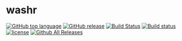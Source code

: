 # washr

[![GitHub top language](https://img.shields.io/github/languages/top/validmeasures/washr.svg)]()
[![GitHub release](https://img.shields.io/github/release/validmeasures/washr.svg)](https://github.com/validmeasures/washr/blob/master/NEWS.md)
[![Build Status](https://travis-ci.org/validmeasures/washr.svg?branch=master)](https://travis-ci.org/validmeasures/washr)
[![Build status](https://ci.appveyor.com/api/projects/status/upxlrmny1tjtiv48?svg=true)](https://ci.appveyor.com/project/ernestguevarra/washr)
[![license](https://img.shields.io/github/license/validmeasures/washr.svg)](https://github.com/validmeasures/washr/blob/master/LICENSE.md)
[![Github All Releases](https://img.shields.io/github/downloads/validmeasures/washr/latest/total.svg)](https://github.com/validmeasures/washr/archive/master.zip)
